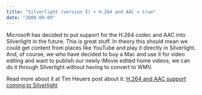 ```yaml
---
title: "Silverlight (version X) + H.264 and AAC = true"
date: "2008-09-09"
---
```


Microsoft has decided to put support for the H.264 codec and AAC into Silverlight in the future. This is great stuff. In theory this should mean we could get content from places like YouTube and play it directly in Silverlight. And, of course, we who have decided to buy a Mac and use it for video editing and want to publish our newly iMovie edited home videos, we can do it through Silverlight without having to convert to WMV.  
  
Read more about it at Tim Heuers post about it: [H.264 and AAC support coming to Silverlight](http://timheuer.com/blog/archive/2008/09/09/silverlight-to-support-h264-and-aac.aspx)
